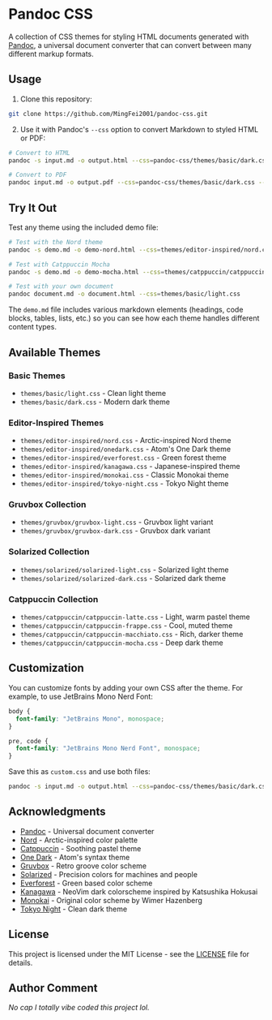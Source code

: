 # Pandoc CSS

A collection of CSS themes for styling HTML documents generated with [Pandoc](https://pandoc.org/), a universal document converter that can convert between many different markup formats.

## Usage

1. Clone this repository:
```bash
git clone https://github.com/MingFei2001/pandoc-css.git
```

2. Use it with Pandoc's `--css` option to convert Markdown to styled HTML or PDF:

```bash
# Convert to HTML
pandoc -s input.md -o output.html --css=pandoc-css/themes/basic/dark.css

# Convert to PDF
pandoc input.md -o output.pdf --css=pandoc-css/themes/basic/dark.css --pdf-engine=wkhtmltopdf
```

## Try It Out

Test any theme using the included demo file:

```bash
# Test with the Nord theme
pandoc -s demo.md -o demo-nord.html --css=themes/editor-inspired/nord.css

# Test with Catppuccin Mocha
pandoc -s demo.md -o demo-mocha.html --css=themes/catppuccin/catppuccin-mocha.css

# Test with your own document
pandoc document.md -o document.html --css=themes/basic/light.css
```

The `demo.md` file includes various markdown elements (headings, code blocks, tables, lists, etc.) so you can see how each theme handles different content types.

## Available Themes

### Basic Themes
- `themes/basic/light.css` - Clean light theme
- `themes/basic/dark.css` - Modern dark theme

### Editor-Inspired Themes
- `themes/editor-inspired/nord.css` - Arctic-inspired Nord theme
- `themes/editor-inspired/onedark.css` - Atom's One Dark theme
- `themes/editor-inspired/everforest.css` - Green forest theme
- `themes/editor-inspired/kanagawa.css` - Japanese-inspired theme
- `themes/editor-inspired/monokai.css` - Classic Monokai theme
- `themes/editor-inspired/tokyo-night.css` - Tokyo Night theme

### Gruvbox Collection
- `themes/gruvbox/gruvbox-light.css` - Gruvbox light variant
- `themes/gruvbox/gruvbox-dark.css` - Gruvbox dark variant

### Solarized Collection
- `themes/solarized/solarized-light.css` - Solarized light theme
- `themes/solarized/solarized-dark.css` - Solarized dark theme

### Catppuccin Collection
- `themes/catppuccin/catppuccin-latte.css` - Light, warm pastel theme
- `themes/catppuccin/catppuccin-frappe.css` - Cool, muted theme
- `themes/catppuccin/catppuccin-macchiato.css` - Rich, darker theme
- `themes/catppuccin/catppuccin-mocha.css` - Deep dark theme

## Customization

You can customize fonts by adding your own CSS after the theme. For example, to use JetBrains Mono Nerd Font:

```css
body {
  font-family: "JetBrains Mono", monospace;
}

pre, code {
  font-family: "JetBrains Mono Nerd Font", monospace;
}
```

Save this as `custom.css` and use both files:
```bash
pandoc -s input.md -o output.html --css=pandoc-css/themes/basic/dark.css --css=custom.css
```

## Acknowledgments

- [Pandoc](https://pandoc.org/) - Universal document converter
- [Nord](https://www.nordtheme.com/) - Arctic-inspired color palette
- [Catppuccin](https://github.com/catppuccin/catppuccin) - Soothing pastel theme
- [One Dark](https://github.com/atom/atom/tree/master/packages/one-dark-syntax) - Atom's syntax theme
- [Gruvbox](https://github.com/morhetz/gruvbox) - Retro groove color scheme
- [Solarized](https://ethanschoonover.com/solarized/) - Precision colors for machines and people
- [Everforest](https://github.com/sainnhe/everforest) - Green based color scheme
- [Kanagawa](https://github.com/rebelot/kanagawa.nvim) - NeoVim dark colorscheme inspired by Katsushika Hokusai
- [Monokai](https://monokai.pro/) - Original color scheme by Wimer Hazenberg
- [Tokyo Night](https://github.com/enkia/tokyo-night-vscode-theme) - Clean dark theme

## License

This project is licensed under the MIT License - see the [LICENSE](LICENSE) file for details.

## Author Comment

*No cap I totally vibe coded this project lol.*
